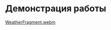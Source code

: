 # Демонстрация работы

[WeatherFragment.webm](https://github.com/Yuri-ga1/WeatherFragment/assets/108506309/79135528-a91d-491b-9c68-d69f5eecbf7d)